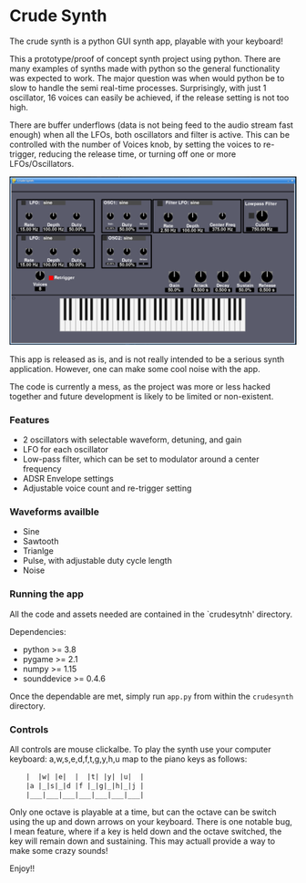 # Crude Synth
The crude synth is a python GUI synth app, playable with your keyboard!

This a prototype/proof of concept synth project using python. There are many examples of synths made with python so the general functionality was expected to work. The major question was when would python be to slow to handle the semi real-time processes. Surprisingly, with just 1 oscillator, 16 voices can easily be achieved, if the release setting is not too high. 

There are buffer underflows (data is not being feed to the audio stream fast enough) when all the LFOs, both oscillators and filter is active. This can be controlled with the number of Voices knob, by setting the voices to re-trigger, reducing the release time, or turning off one or more LFOs/Oscillators.

![Screenshot](screenshot.png)


This app is released as is, and is not really intended to be a serious synth application. However, one can make some cool noise with the app. 

The code is currently a mess, as the project was more or less hacked together and future development is likely to be limited or non-existent.

### Features
- 2 oscillators with selectable waveform, detuning, and gain
- LFO for each oscillator
- Low-pass filter, which can be set to modulator around a center frequency
- ADSR Envelope settings
- Adjustable voice count and re-trigger setting


### Waveforms availble
- Sine
- Sawtooth
- Trianlge
- Pulse, with adjustable duty cycle length
- Noise

### Running the app
All the code and assets needed are contained in the `crudesytnh' directory.

Dependencies: 
- python >= 3.8
- pygame >= 2.1
- numpy >= 1.15
- sounddevice >= 0.4.6


Once the dependable are met, simply run `app.py` from within the `crudesynth` directory.

### Controls
All controls are mouse clickalbe. To play the synth use your computer keyboard: a,w,s,e,d,f,t,g,y,h,u map to the piano keys as follows:
```
    |  |w| |e|  |  |t| |y| |u|  |
    |a |_|s|_|d |f |_|g|_|h|_|j |
    |___|___|___|___|___|___|___|
```

Only one octave is playable at a time, but can the octave can be switch using the up and down arrows on your keyboard. There is one notable bug, I mean feature, where if a key is held down and the octave switched, the key will remain down and sustaining. This may actuall provide a way to make some crazy sounds!


Enjoy!!
